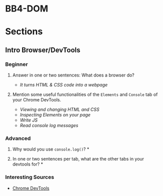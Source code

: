 # BB4-DOM

# Sections
## Intro Browser/DevTools
### Beginner
1. Answer in one or two sentences: What does a browser do?
    * _It turns HTML & CSS code into a webpage_

1. Mention some useful functionalities of the `Elements` and `Console` tab of your Chrome DevTools.
    * _Viewing and changing HTML and CSS_
    * _Inspecting Elements on your page_
    * _Write JS_
    * _Read console log messages_
    
### Advanced
1. Why would you use `console.log()`?
    * 

1. In one or two sentences per tab, what are the other tabs in your devtools for?
    *
    
### Interesting Sources
  * [Chrome DevTools](https://developers.google.com/web/tools/chrome-devtools/)
